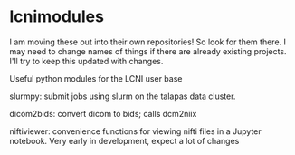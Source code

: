 # lcnimodules

I am moving these out into their own repositories! So look for them there. I may need to change names of things if there are already existing projects. I'll try to keep this updated with changes.

Useful python modules for the LCNI user base

slurmpy: submit jobs using slurm on the talapas data cluster. 

dicom2bids: convert dicom to bids; calls dcm2niix

niftiviewer: convenience functions for viewing nifti files in a Jupyter notebook. Very early in development, expect a lot of changes
